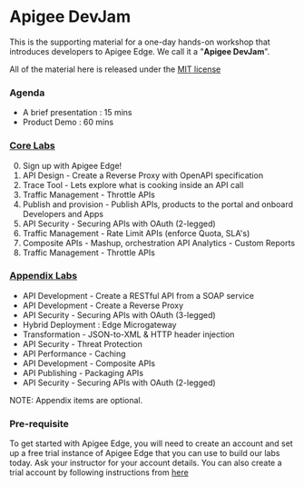 # Apigee DevJam
This is the supporting material for a one-day hands-on workshop that introduces developers to Apigee Edge. We call it a "**Apigee DevJam**".

All of the material here is released under the [MIT license](https://github.com/apigee-internal/devjam3/blob/master/LICENSE.md)

### Agenda
* A brief presentation : 15 mins
* Product Demo : 60 mins

### [Core Labs](https://github.com/SudheendraBS/devjam3/tree/master/Labs/Core)
0. Sign up with Apigee Edge!
1. API Design - Create a Reverse Proxy with OpenAPI specification
2. Trace Tool - Lets explore what is cooking inside an API call
3. Traffic Management - Throttle APIs
4. Publish and provision - Publish APIs, products to the portal and onboard  Developers and Apps
5. API Security - Securing APIs with OAuth (2-legged)
6. Traffic Management - Rate Limit APIs (enforce Quota, SLA's)
7. Composite APIs - Mashup, orchestration
API Analytics - Custom Reports
8. Traffic Management - Throttle APIs

### [Appendix Labs](https://github.com/SudheendraBS/devjam3/tree/master/Labs/Appendix)
* API Development - Create a RESTful API from a SOAP service
* API Development - Create a Reverse Proxy
* API Security - Securing APIs with OAuth (3-legged)
* Hybrid Deployment : Edge Microgateway
* Transformation - JSON-to-XML & HTTP header injection
* API Security - Threat Protection
* API Performance - Caching
* API Development - Composite APIs
* API Publishing - Packaging APIs
* API Security - Securing APIs with OAuth (2-legged)

NOTE: Appendix items are optional.

### Pre-requisite
To get started with Apigee Edge, you will need to create an account and set up a free trial instance of Apigee Edge that you can use to build our labs today. Ask your instructor for your account details. You can also create a trial account by following instructions from [here](https://github.com/SudheendraBS/devjam3/tree/master/Labs/Core/Lab%200%20Sign-up%20with%20Apigee%20Edge)
